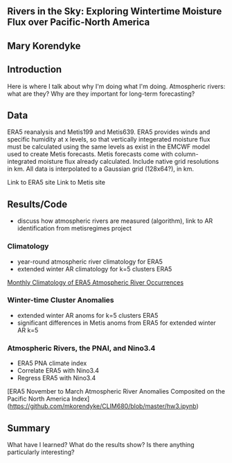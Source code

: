 ## Rivers in the Sky: Exploring Wintertime Moisture Flux over Pacific-North America

## Mary Korendyke

## Introduction

Here is where I talk about why I'm doing what I'm doing. Atmospheric rivers: what are they? Why are they important for long-term forecasting?


## Data

ERA5 reanalysis and Metis199 and Metis639. ERA5 provides winds and specific humidity at x levels, so that vertically integerated moisture flux must be calculated using the same levels as exist in the EMCWF model used to create Metis forecasts. Metis forecasts come with column-integrated moisture flux already calculated. Include native grid resolutions in km. All data is interpolated to a Gaussian grid (128x64?), in km.

Link to ERA5 site
Link to Metis site

## Results/Code
- discuss how atmospheric rivers are measured (algorithm), link to AR identification from metisregimes project

### Climatology
- year-round atmospheric river climatology for ERA5
- extended winter AR climatology for k=5 clusters ERA5

[Monthly Climatology of ERA5 Atmospheric River Occurrences](https://github.com/mkorendyke/CLIM680/blob/master/hw2.ipynb)

### Winter-time Cluster Anomalies
- extended winter AR anoms for k=5 clusters ERA5
- significant differences in Metis anoms from ERA5 for extended winter AR k=5

### Atmospheric Rivers, the PNAI, and Nino3.4
- ERA5 PNA climate index
- Correlate ERA5 with Nino3.4
- Regress ERA5 with Nino3.4

[ERA5 November to March Atmospheric River Anomalies Composited on the Pacific North America Index] (https://github.com/mkorendyke/CLIM680/blob/master/hw3.ipynb)

## Summary
What have I learned? What do the results show? Is there anything particularly interesting?
